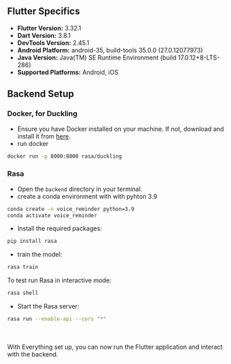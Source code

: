 ## Flutter Specifics

-   **Flutter Version:** 3.32.1
-   **Dart Version:** 3.8.1
-   **DevTools Version:** 2.45.1
-   **Android Platform:** android-35, build-tools 35.0.0 (27.0.12077973)
-   **Java Version:** Java(TM) SE Runtime Environment (build 17.0.12+8-LTS-286)
-   **Supported Platforms:** Android, iOS

## Backend Setup

### Docker, for Duckling

-   Ensure you have Docker installed on your machine. If not, download and install it from [here](https://www.docker.com/products/docker-desktop/).
-   run docker

```bash
docker run -p 8000:8000 rasa/duckling
```

### Rasa

-   Open the `backend` directory in your terminal.
-   create a conda environment with with pyhton 3.9

```bash
conda create -n voice_reminder python=3.9
conda activate voice_reminder
```

-   Install the required packages:

```bash
pip install rasa
```

-   train the model:

```bash
rasa train
```

To test run Rasa in interactive mode:

```bash
rasa shell
```

-   Start the Rasa server:

```bash
rasa run --enable-api --cors "*"
```

<br>
<br>
With Everything set up, you can now run the Flutter application and interact with the backend.
